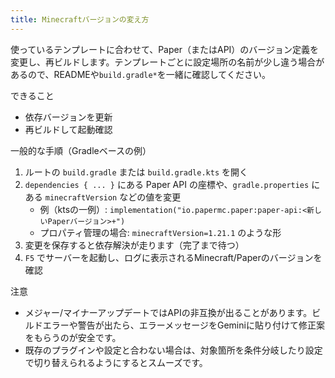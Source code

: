 ```yaml
---
title: Minecraftバージョンの変え方
---
```


使っているテンプレートに合わせて、Paper（またはAPI）のバージョン定義を変更し、再ビルドします。テンプレートごとに設定場所の名前が少し違う場合があるので、READMEや`build.gradle*`を一緒に確認してください。  

できること  
- 依存バージョンを更新  
- 再ビルドして起動確認  

一般的な手順（Gradleベースの例）  
1. ルートの `build.gradle` または `build.gradle.kts` を開く  
2. `dependencies { ... }` にある Paper API の座標や、`gradle.properties` にある `minecraftVersion` などの値を変更  
   - 例（ktsの一例）: `implementation("io.papermc.paper:paper-api:<新しいPaperバージョン>+")`  
   - プロパティ管理の場合: `minecraftVersion=1.21.1` のような形  
3. 変更を保存すると依存解決が走ります（完了まで待つ）  
4. `F5` でサーバーを起動し、ログに表示されるMinecraft/Paperのバージョンを確認  

注意  
- メジャー/マイナーアップデートではAPIの非互換が出ることがあります。ビルドエラーや警告が出たら、エラーメッセージをGeminiに貼り付けて修正案をもらうのが安全です。  
- 既存のプラグインや設定と合わない場合は、対象箇所を条件分岐したり設定で切り替えられるようにするとスムーズです。  
